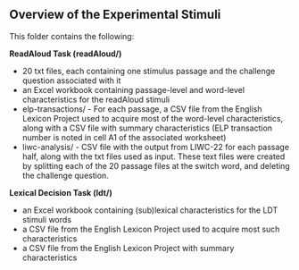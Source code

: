 ## Overview of the Experimental Stimuli

This folder contains the following:

**ReadAloud Task (readAloud/)**
- 20 txt files, each containing one stimulus passage and the challenge question associated with it
- an Excel workbook containing passage-level and word-level characteristics for the readAloud stimuli 
- elp-transactions/ - For each passage, a CSV file from the English Lexicon Project used to acquire most of the word-level characteristics, along with a CSV file with summary characteristics (ELP transaction number is noted in cell A1 of the associated worksheet)
- liwc-analysis/ - CSV file with the output from LIWC-22 for each passage half, along with the txt files used as input.  These text files were created by splitting each of the 20 passage files at the switch word, and deleting the challenge question.

**Lexical Decision Task (ldt/)**
- an Excel workbook containing (sub)lexical characteristics for the LDT stimuli words
- a CSV file from the English Lexicon Project used to acquire most such characteristics
- a CSV file from the English Lexicon Project with summary characteristics
